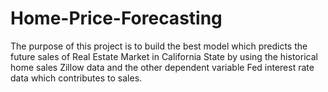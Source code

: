 # Home-Price-Forecasting
The purpose of this project is to build the best model which predicts the future sales of Real Estate Market in California State by using the historical home sales Zillow data and the other dependent variable Fed interest rate data which contributes to sales. 
